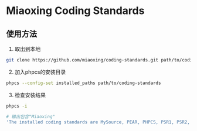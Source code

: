 Miaoxing Coding Standards
=========================

## 使用方法

1. 取出到本地

  ```sh
  git clone https://github.com/miaoxing/coding-standards.git path/to/coding-standards
  ```

2. 加入phpcs的安装目录

  ```sh
  phpcs --config-set installed_paths path/to/coding-standards
  ```

3. 检查安装结果

  ```sh
  phpcs -i

  # 输出包含"Miaoxing"
  'The installed coding standards are MySource, PEAR, PHPCS, PSR1, PSR2, Squiz, Zend and Miaoxing'
  ```
